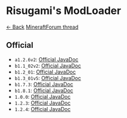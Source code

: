 # Risugami's ModLoader

[<- Back](../README.md) [MineraftForum thread](https://www.minecraftforum.net/forums/mapping-and-modding-java-edition/minecraft-mods/1272333-risugamis-mods-updated)

## Official  
* `a1.2.6v2`: [Official JavaDoc](a1.2.6v2/index.html)
* `b1.1_02v2`: [Official JavaDoc](b1.1_02v2/index.html)
* `b1.2_01`: [Official JavaDoc](b1.2_01/index.html)
* `b1.3_01v5`: [Official JavaDoc](b1.3_01v5/index.html)
* `b1.7.3`: [Official JavaDoc](b1.7.3/index.html)
* `b1.8.1`: [Official JavaDoc](b1.8.1/index.html)
* `1.0.0`: [Official JavaDoc](1.0.0/index.html)
* `1.2.3`: [Official JavaDoc](1.2.3/index.html)
* `1.2.4`: [Official JavaDoc](1.2.4/index.html)